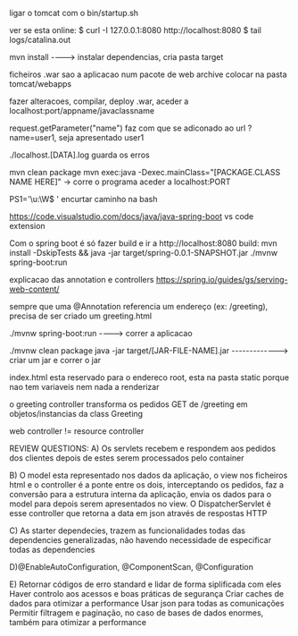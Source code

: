 ligar o tomcat com o bin/startup.sh

ver se esta online:
$ curl -I 127.0.0.1:8080 
http://localhost:8080
$ tail logs/catalina.out

mvn install  ----> instalar dependencias, cria pasta target

ficheiros .war sao a aplicacao num pacote de web archive
colocar na pasta tomcat/webapps

fazer alteracoes, compilar, deploy .war, aceder a localhost:port/appname/javaclassname

request.getParameter("name") faz com que se adiconado ao url ?name=user1, seja apresentado user1

./localhost.[DATA].log guarda os erros

mvn clean package
mvn exec:java -Dexec.mainClass="[PACKAGE.CLASS NAME HERE]" -> corre o programa
aceder a localhost:PORT

PS1='\u:\W\$ ' encurtar caminho na bash


https://code.visualstudio.com/docs/java/java-spring-boot vs code extension  

Com o spring boot é só fazer build e ir a http://localhost:8080
build:
mvn install -DskipTests && java -jar target/spring-0.0.1-SNAPSHOT.jar
./mvnw spring-boot:run


explicacao das annotation e controllers
https://spring.io/guides/gs/serving-web-content/

sempre que uma @Annotation referencia um endereço (ex: /greeting), precisa de ser criado um greeting.html

./mvnw spring-boot:run ----> correr a aplicacao

./mvnw clean package
java -jar target/[JAR-FILE-NAME].jar -------------> criar um jar e correr o jar

index.html esta reservado para o endereco root, esta na pasta static porque nao tem variaveis nem nada a renderizar

o greeting controller transforma os pedidos GET de /greeting em objetos/instancias da class Greeting

web controller != resource controller


REVIEW QUESTIONS:
A) Os servlets recebem e respondem aos pedidos dos clientes depois de estes serem processados pelo container

B) O model esta representado nos dados da aplicação, o view nos ficheiros html e o controller é a ponte entre os dois, interceptando os pedidos, faz a conversão para a estrutura interna da aplicação, envia os dados para o model para depois serem apresentados no view. O DispatcherServlet é esse controller que retorna a data em json através de respostas HTTP

C) As starter dependecies, trazem as funcionalidades todas das dependencies generalizadas, não havendo necessidade de especificar todas as dependencies

D)@EnableAutoConfiguration, @ComponentScan, @Configuration

E) Retornar códigos de erro standard e lidar de forma siplificada com eles
    Haver controlo aos acessos e boas práticas de segurança
    Criar caches de dados para otimizar a performance
    Usar json para todas as comunicações
    Permitir filtragem e paginação, no caso de bases de dados enormes, também para otimizar a performance